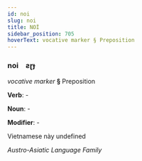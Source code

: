 ```yaml
---
id: noi
slug: noi
title: NOİ
sidebar_position: 705
hoverText: vocative marker § Preposition
---
```


### noi&emsp;<span kind="abugida">ƨɽɟ</span>

*vocative marker* **§** Preposition

**Verb**: -

**Noun**: -

**Modifier**: -

Vietnamese này undefined

*Austro-Asiatic Language Family*